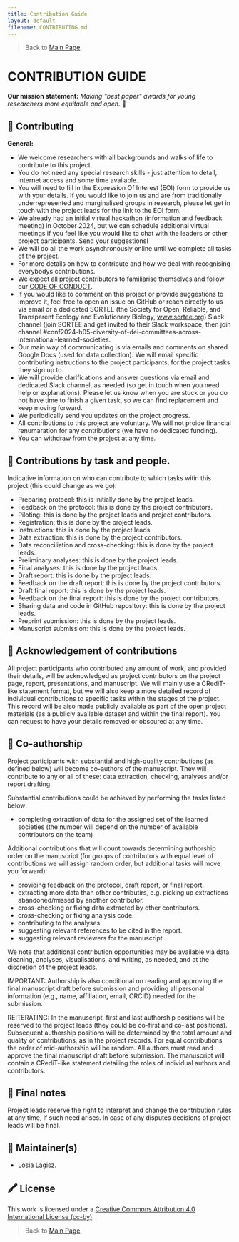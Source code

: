 ```yaml
---
title: Contribution Guide
layout: default
filename: CONTRIBUTING.md
--- 
```


> Back to [Main Page](/README.md).    


# CONTRIBUTION GUIDE    


**Our mission statement:** *Making "best paper" awards for young researchers more equitable and open.* 🌟  


## 💛  Contributing 
   
**General:**
- We welcome researchers with all backgrounds and walks of life to contribute to this project.   
- You do not need any special research skills - just attention to detail, Internet access and some time available.   
- You will need to fill in the Expression Of Interest (EOI) form to provide us with your details. If you would like to join us and are from traditionally underrepresented and marginalised groups in research, please let get in touch with the project leads for the link to the EOI form.   
- We already had an initial virtual hackathon (information and feedback meeting) in October 2024, but we can schedule additional virtual meetings if you feel like you would like to chat with the leaders or other project participants. Send your suggestions!  
- We will do all the work asynchronously online until we complete all tasks of the project.    
- For more details on how to contribute and how we deal with recognising everybodys contributions.  
- We expect all project contributors to familiarise themselves and follow our [CODE OF CONDUCT](/CODE_OF_CONDUCT.md).   
- If you would like to comment on this project or provide suggestions to improve it, feel free to open an issue on GitHub or reach directly to us via email or a dedicated SORTEE (the Society for Open, Reliable, and Transparent Ecology and Evolutionary Biology, www.sortee.org) Slack channel (join SORTEE and get invited to their Slack workspace, then join channel #conf2024-h05-diversity-of-dei-committees-across-international-learned-societies.
- Our main way of communicating is via emails and comments on shared Google Docs (used for data collection). We will email specific contributing instructions to the project participants, for the project tasks they sign up to.
- We will provide clarifications and answer questions via email and dedicated Slack channel, as needed (so get in touch when you need help or explanations). Please let us know when you are stuck or you do not have time to finish a given task, so we can find replacement and keep moving forward. 
- We periodically send you updates on the project progress. 
- All contributions to this project are voluntary. We will not proide financial renumaration for any contributions (we have no dedicated funding).
- You can withdraw from the project at any time.        

## 🧱  Contributions by task and people.   

Indicative information on who can contribute to which tasks witin this project (this could change as we go):  

- Preparing protocol: this is initially done by the project leads.
- Feedback on the protocol: this is done by the project contributors.
- Piloting: this is done by the project leads and project contributors.   
- Registration: this is done by the project leads. 
- Instructions: this is done by the project leads. 
- Data extraction:  this is done by the project contributors.         
- Data reconciliation and cross-checking: this is done by the project leads.    
- Preliminary analyses: this is done by the project leads.         
- Final analyses: this is done by the project leads.    
- Draft report: this is done by the project leads.   
- Feedback on the draft report:  this is done by the project contributors.
- Draft final report: this is done by the project leads.  
- Feedback on the final report:  this is done by the project contributors.  
- Sharing data and code in GitHub repository: this is done by the project leads.   
- Preprint submission: this is done by the project leads.    
- Manuscript submission: this is done by the project leads.      

## 💝  Acknowledgement of contributions   
All project participants who contributed any amount of work, and provided their details, will be acknowledged as project contributors on the project page, report, presentations, and manuscript. We will mainly use a CRediT-like statement format, but we will also keep a more detailed record of individual contributions to specific tasks within the stages of the project. This record will be also made publicly available as part of the open project materials (as a publicly available dataset and  within the final report). You can request to have your details removed or obscured at any time.    

## 📄 Co-authorship  
Project participants with substantial and high-quality contributions (as defined below) will become co-authors of the manuscript. They will contribute to any or all of these: data extraction, checking, analyses and/or report drafting.   

Substantial contributions could be achieved by performing the tasks listed below:  
- completing extraction of data for the assigned set of the learned societies (the number will depend on the number of available contributors on the team)     
 
Additional contributions that will count towards determining authorship order on the manuscript (for groups of contributors with equal level of contributions we will assign random order, but additional tasks will move you forward):    

- providing feedback on the protocol, draft report, or final report.    
- extracting more data than other contributirs, e.g. picking up extractions abandoned/missed by another contributor.  
- cross-checking or fixing data extracted by other contributors.  
- cross-checking or fixing analysis code.  
- contributing to the analyses.  
- suggesting relevant references to be cited in the report.  
- suggesting relevant reviewers for the manuscript.  

We note that additional contribution opportunities may be available via data cleaning, analyses, visualisations, and writing, as needed, and at the discretion of the project leads.   

IMPORTANT: Authorship is also conditional on reading and approving the final manuscript draft before submission and providing all personal information (e.g., name, affiliation, email, ORCID) needed for the submission.     


REITERATING: In the manuscript, first and last authorship positions will be reserved to the project leads (they could be co-first and co-last positions). Subsequent authorship positions will be determined by the total amount and quality of contributions, as in the project records. For equal contributions the order of mid-authorship will be random. All authors must read and approve the final manuscript draft before submission. The manuscript will contain a CRediT-like statement detailing the roles of individual authors and contributors.   


## 📍 Final notes   
Project leads reserve the right to interpret and change the contribution rules at any time, if such need arises. In case of any disputes decisions of project leads will be final.    

## 🔧  Maintainer(s)
* [Losia Lagisz](https://github.com/mlagisz).   

## 🖍️  License 
This work is licensed under a [Creative Commons Attribution 4.0 International License (cc-by)](/LICENSE.md).   


> Back to [Main Page](/README.md).  
